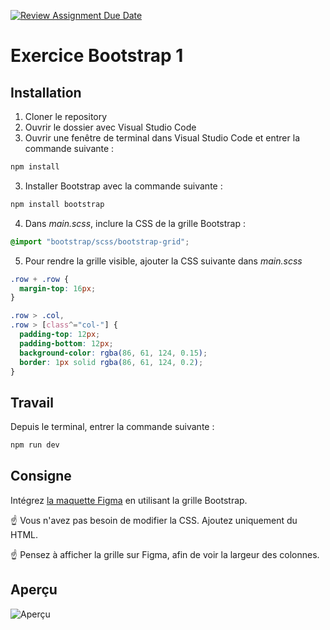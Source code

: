 [![Review Assignment Due Date](https://classroom.github.com/assets/deadline-readme-button-22041afd0340ce965d47ae6ef1cefeee28c7c493a6346c4f15d667ab976d596c.svg)](https://classroom.github.com/a/o6fSuZl5)
# Exercice Bootstrap 1

## Installation

1. Cloner le repository
2. Ouvrir le dossier avec Visual Studio Code
3. Ouvrir une fenêtre de terminal dans Visual Studio Code et entrer la commande suivante :

```bash
npm install
```

3. Installer Bootstrap avec la commande suivante :

```bash
npm install bootstrap
```

4. Dans _main.scss_, inclure la CSS de la grille Bootstrap :

```scss
@import "bootstrap/scss/bootstrap-grid";
```

5. Pour rendre la grille visible, ajouter la CSS suivante dans _main.scss_

```css
.row + .row {
  margin-top: 16px;
}

.row > .col,
.row > [class^="col-"] {
  padding-top: 12px;
  padding-bottom: 12px;
  background-color: rgba(86, 61, 124, 0.15);
  border: 1px solid rgba(86, 61, 124, 0.2);
}
```

## Travail

Depuis le terminal, entrer la commande suivante :

```bash
npm run dev
```

## Consigne

Intégrez [la maquette Figma](https://www.figma.com/design/AYSTUluL0uivJXH4LS730U/imd2-exercice-bootstrap-1?node-id=0-1&t=Vr56IhixpL0y6m54-1) en utilisant la grille Bootstrap.

☝️ Vous n'avez pas besoin de modifier la CSS. Ajoutez uniquement du HTML.

☝️ Pensez à afficher la grille sur Figma, afin de voir la largeur des colonnes.

## Aperçu

![Aperçu](apercu.png)
